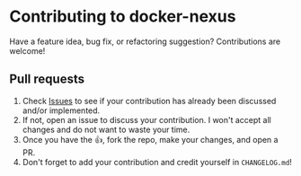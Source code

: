 # Contributing to docker-nexus

Have a feature idea, bug fix, or refactoring suggestion? Contributions
are welcome!

## Pull requests ##

1. Check
   [Issues](https://github.com/sathlan/docker-f24-systemd/issues) to
   see if your contribution has already been discussed and/or
   implemented.
2. If not, open an issue to discuss your contribution. I won't accept
   all changes and do not want to waste your time.
3. Once you have the :thumbsup:, fork the repo, make your changes, and
   open a PR.
4. Don't forget to add your contribution and credit yourself in
   `CHANGELOG.md`!
